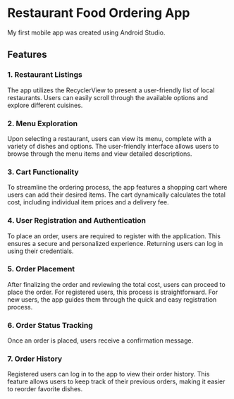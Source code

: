 # Restaurant Food Ordering App

My first mobile app was created using Android Studio.


## Features
### 1. Restaurant Listings
The app utilizes the RecyclerView to present a user-friendly list of local restaurants. Users can easily scroll through the available options and explore different cuisines.

### 2. Menu Exploration
Upon selecting a restaurant, users can view its menu, complete with a variety of dishes and options. The user-friendly interface allows users to browse through the menu items and view detailed descriptions.

### 3. Cart Functionality
To streamline the ordering process, the app features a shopping cart where users can add their desired items. The cart dynamically calculates the total cost, including individual item prices and a delivery fee.

### 4. User Registration and Authentication
To place an order, users are required to register with the application. This ensures a secure and personalized experience. Returning users can log in using their credentials.

### 5. Order Placement
After finalizing the order and reviewing the total cost, users can proceed to place the order. For registered users, this process is straightforward. For new users, the app guides them through the quick and easy registration process.

### 6. Order Status Tracking
Once an order is placed, users receive a confirmation message.

### 7. Order History
Registered users can log in to the app to view their order history. This feature allows users to keep track of their previous orders, making it easier to reorder favorite dishes.

